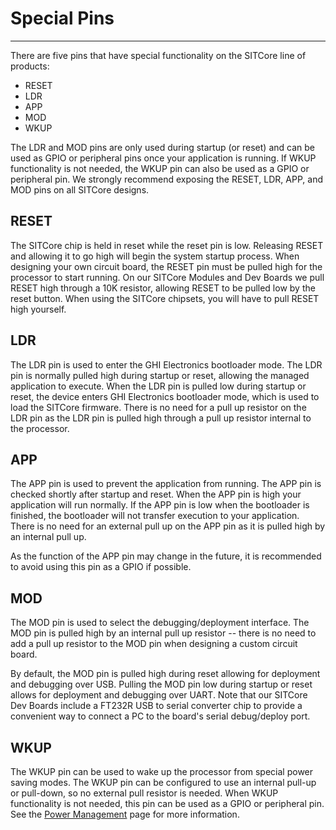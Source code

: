 # Special Pins
---
There are five pins that have special functionality on the SITCore line of products: 
* RESET
* LDR
* APP
* MOD
* WKUP

The LDR and MOD pins are only used during startup (or reset) and can be used as GPIO or peripheral pins once your application is running. If WKUP functionality is not needed, the WKUP pin can also be used as a GPIO or peripheral pin. We strongly recommend exposing the RESET, LDR, APP, and MOD pins on all SITCore designs.

## RESET

The SITCore chip is held in reset while the reset pin is low. Releasing RESET and allowing it to go high will begin the system startup process. When designing your own circuit board, the RESET pin must be pulled high for the processor to start running. On our SITCore Modules and Dev Boards we pull RESET high through a 10K resistor, allowing RESET to be pulled low by the reset button. When using the SITCore chipsets, you will have to pull RESET high yourself.

## LDR

The LDR pin is used to enter the GHI Electronics bootloader mode. The LDR pin is normally pulled high during startup or reset, allowing the managed application to execute. When the LDR pin is pulled low during startup or reset, the device enters GHI Electronics bootloader mode, which is used to load the SITCore firmware. There is no need for a pull up resistor on the LDR pin as the LDR pin is pulled high through a pull up resistor internal to the processor.

## APP

The APP pin is used to prevent the application from running. The APP pin is checked shortly after startup and reset. When the APP pin is high your application will run normally. If the APP pin is low when the bootloader is finished, the bootloader will not transfer execution to your application. There is no need for an external pull up on the APP pin as it is pulled high by an internal pull up.

As the function of the APP pin may change in the future, it is recommended to avoid using this pin as a GPIO if possible.

## MOD

The MOD pin is used to select the debugging/deployment interface. The MOD pin is pulled high by an internal pull up resistor -- there is no need to add a pull up resistor to the MOD pin when designing a custom circuit board.

By default, the MOD pin is pulled high during reset allowing for deployment and debugging over USB. Pulling the MOD pin low during startup or reset allows for deployment and debugging over UART. Note that our SITCore Dev Boards include a FT232R USB to serial converter chip to provide a convenient way to connect a PC to the board's serial debug/deploy port.

## WKUP

The WKUP pin can be used to wake up the processor from special power saving modes. The WKUP pin can be configured to use an internal pull-up or pull-down, so no external pull resistor is needed. When WKUP functionality is not needed, this pin can be used as a GPIO or peripheral pin. See the [Power Management](../../software/tinyclr/tutorials/power-management.md) page for more information.

